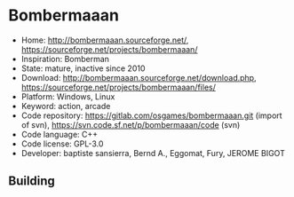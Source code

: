 # Bombermaaan

- Home: http://bombermaaan.sourceforge.net/, https://sourceforge.net/projects/bombermaaan/
- Inspiration: Bomberman
- State: mature, inactive since 2010
- Download: http://bombermaaan.sourceforge.net/download.php, https://sourceforge.net/projects/bombermaaan/files/
- Platform: Windows, Linux
- Keyword: action, arcade
- Code repository: https://gitlab.com/osgames/bombermaaan.git (import of svn), https://svn.code.sf.net/p/bombermaaan/code (svn)
- Code language: C++
- Code license: GPL-3.0
- Developer: baptiste sansierra, Bernd A., Eggomat, Fury, JEROME BIGOT

## Building
